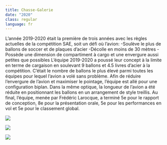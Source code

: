 ```yaml
---
title: Chasse-Galerie
date: "2020"
class: regular
language: fr
---
```

L’année 2019-2020 était la première de trois années avec les règles actuelles de la compétition SAE, soit un défi où l’avion:
-Soulève le plus de ballons de soccer et de plaques d’acier
-Décolle en moins de 30 mètres
-Possède une dimension de compartiment à cargo et une envergure aussi petites que possibles
L’équipe 2019-2020 a poussé leur concept à la limite en terme de cargaison en soulevant 9 ballons et 4.5 livres d’acier à la compétition. C’était le nombre de ballons le plus élevé parmi toutes les équipes pour lequel l’avion a volé sans problème. Afin de réduire l’envergure de l’avion et maximiser le pointage, l’équipe est allé pour une configuration biplan. Dans la même optique, la longueur de l’avion a été réduite en positionnant les ballons en un arrangement de style treillis. 
Au final, l’équipe, menée par Frédéric Larocque, a terminé  5e pour le rapport de conception, 8e pour la présentation orale, 5e pour les performances en vol et 5e pour le classement global. 

![](https://res.cloudinary.com/decninixz/image/upload/v1595283815/avion_cargo_site_web_full_res-08202_ne6ywj.jpg)

![](https://res.cloudinary.com/decninixz/image/upload/v1595361053/avion_cargo_site_web_full_res-08938_ad81gw.jpg)

![](https://res.cloudinary.com/decninixz/image/upload/v1595361054/avion_cargo_site_web_full_res-09012_jouid1.jpg)